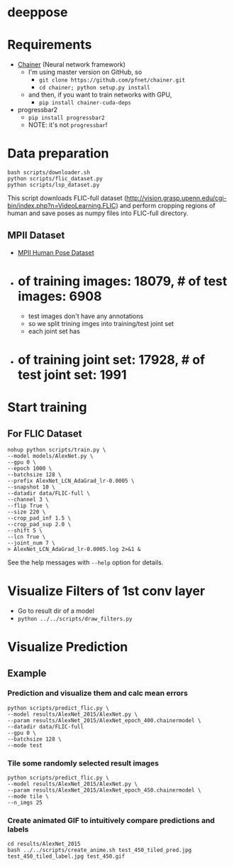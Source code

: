 deeppose
========

# Requirements

- [Chainer](https://github.com/pfnet/chainer) (Neural network framework)
    - I'm using master version on GitHub, so
        - `git clone https://github.com/pfnet/chainer.git`
        - `cd chainer; python setup.py install`
    - and then, if you want to train networks with GPU,
        - `pip install chainer-cuda-deps`
- progressbar2
    - `pip install progressbar2`
    - NOTE: it's not `progressbar`!

# Data preparation

```
bash scripts/downloader.sh
python scripts/flic_dataset.py
python scripts/lsp_dataset.py
```

This script downloads FLIC-full dataset (http://vision.grasp.upenn.edu/cgi-bin/index.php?n=VideoLearning.FLIC) and perform cropping regions of human and save poses as numpy files into FLIC-full directory.

## MPII Dataset

- [MPII Human Pose Dataset](http://human-pose.mpi-inf.mpg.de/#download)
- # of training images: 18079, # of test images: 6908
    - test images don't have any annotations
    - so we split trining imges into training/test joint set
    - each joint set has
- # of training joint set: 17928, # of test joint set: 1991

# Start training

## For FLIC Dataset

```
nohup python scripts/train.py \
--model models/AlexNet.py \
--gpu 0 \
--epoch 1000 \
--batchsize 128 \
--prefix AlexNet_LCN_AdaGrad_lr-0.0005 \
--snapshot 10 \
--datadir data/FLIC-full \
--channel 3 \
--flip True \
--size 220 \
--crop_pad_inf 1.5 \
--crop_pad_sup 2.0 \
--shift 5 \
--lcn True \
--joint_num 7 \
> AlexNet_LCN_AdaGrad_lr-0.0005.log 2>&1 &
```

See the help messages with `--help` option for details.

# Visualize Filters of 1st conv layer

- Go to result dir of a model
-  `python ../../scripts/draw_filters.py`

# Visualize Prediction

## Example

### Prediction and visualize them and calc mean errors

```
python scripts/predict_flic.py \
--model results/AlexNet_2015/AlexNet.py \
--param results/AlexNet_2015/AlexNet_epoch_400.chainermodel \
--datadir data/FLIC-full
--gpu 0 \
--batchsize 128 \
--mode test
```

### Tile some randomly selected result images

```
python scripts/predict_flic.py \
--model results/AlexNet_2015/AlexNet.py \
--param results/AlexNet_2015/AlexNet_epoch_450.chainermodel \
--mode tile \
--n_imgs 25
```

### Create animated GIF to intuitively compare predictions and labels

```
cd results/AlexNet_2015
bash ../../scripts/create_anime.sh test_450_tiled_pred.jpg test_450_tiled_label.jpg test_450.gif
```
